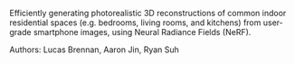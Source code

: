 Efficiently generating photorealistic 3D reconstructions of common indoor residential spaces (e.g. bedrooms, living rooms, and kitchens) from user-grade smartphone images, using Neural Radiance Fields (NeRF).

Authors: Lucas Brennan, Aaron Jin, Ryan Suh
